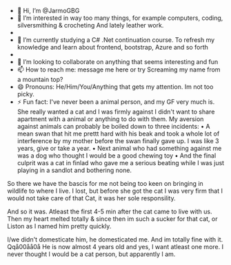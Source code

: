 - 👋 Hi, I’m @JarmoGBG
- 👀 I’m interested in way too many things, for example computers, coding, silversmithing & crocheting And lately leather work.
- 
- 🌱 I’m currently studying a C# .Net continuation course. To refresh my knowledge and learn about frontend, bootstrap, Azure and so forth
- 
- 💞️ I’m looking to collaborate on anything that seems interesting and fun
- 📫 How to reach me: message me here or try Screaming my name from a mountain top?
- 😄 Pronouns: He/Him/You/Anything that gets my attention. Im not too picky.
- ⚡ Fun fact: I've never been a animal person, and my GF very much is. She really wanted a cat and I was firmly against 
I didn't want to share apartment with a animal or anything to do with them.
My aversion against animals can probably be boiled down to three incidents:
• A mean swan that hit me prettt hard with his beak and took a whole lot of interference by my mother before the swan finally gave up. I was like 3 years, give or take a year.
 • Next animal who had something against me was a dog who thought I would be a good chewing toy
  • And the final culprit was a cat in finlad who gave me a serious beating while I was just playing in a sandlot and bothering none.

So there we have the bascis for me not being too keen on bringing in wildlife to where I live.
I lost, but before she got the cat I was very firm that I would not take care of that Cat, it was her sole responsility.

And so it was. Atleast the first 4-5 min after the cat came to live with us. Then my heart melted totally & since then im such a sucker for that cat, or Liston as I named him pretty quickly.

I/we didn't domesticate him, he domesticated me. And im totally fine with it. Qqå00åå0å
He is now almost 4 years old and yes, I want atleast one more. I never thought I would be a cat person,
but apparently I am. 
<!--

-
JarmoGBG/JarmoGBG is a ✨ special ✨ repository because its `README.md` (this file) appears on your GitHub profile.
You can click the Preview link to take a look at your changes.
--->
